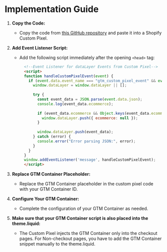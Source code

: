 # Implementation Guide

1. **Copy the Code:**
   - Copy the code from [this GitHub repository](https://github.com/tristanhahn/shopify_gtm_custom_pixel/blob/main/custom_pixel) and paste it into a Shopify Custom Pixel.

2. **Add Event Listener Script:**
   - Add the following script immediately after the opening `<head>` tag:

     ```html
       <!--Event Listener for dataLayer Events from Custom Pixel-->
       <script>
       function handleCustomPixelEvent(event) {
         if (event.data.event_name === "gtm_custom_pixel_event" && event.data.json) {
           window.dataLayer = window.dataLayer || [];
       
           try {
             const event_data = JSON.parse(event.data.json);
             console.log(event_data.ecommerce);
       
             if (event_data.ecommerce && Object.keys(event_data.ecommerce).length > 0) {
               window.dataLayer.push({ ecommerce: null });
             }
       
             window.dataLayer.push(event_data);
           } catch (error) {
             console.error("Error parsing JSON:", error);
           }
         }
       }   
       window.addEventListener('message', handleCustomPixelEvent); 
       </script>  
     ```

3. **Replace GTM Container Placeholder:**
   - Replace the GTM Container placeholder in the custom pixel code with your GTM Container ID.
  
4. **Configure Your GTM Container:**
   - Complete the configuration of your GTM Container as needed.
  
5. **Make sure that your GTM Container script is also placed into the theme.liquid:**
   - The Custom Pixel injects the GTM Container only into the checkout pages. For Non-checkout pages, you have to add the GTM Container snippet manually to the theme.liquid.

